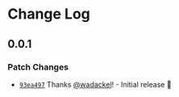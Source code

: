 # Change Log

## 0.0.1

### Patch Changes

- [`93ea497`](https://github.com/scaffdog/vscode/commit/93ea497dc159055ecc653e6ccff3e4da3b9bb02c) Thanks [@wadackel](https://github.com/wadackel)! - Initial release :tada:
